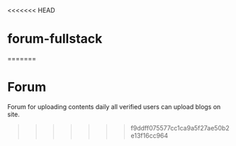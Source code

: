 <<<<<<< HEAD
# forum-fullstack
=======
# Forum
Forum for uploading contents daily all verified users can upload blogs on site.
>>>>>>> f9ddff075577cc1ca9a5f27ae50b2e13f16cc964
